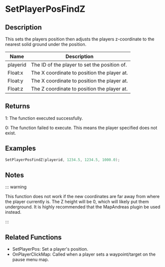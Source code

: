 # SetPlayerPosFindZ

## Description

This sets the players position then adjusts the players z-coordinate to the nearest solid ground under the position.

| Name     | Description                                  |
| -------- | -------------------------------------------- |
| playerid | The ID of the player to set the position of. |
| Float:x  | The X coordinate to position the player at.  |
| Float:y  | The X coordinate to position the player at.  |
| Float:z  | The Z coordinate to position the player at.  |

## Returns

1: The function executed successfully.

0: The function failed to execute. This means the player specified does not exist.

## Examples

```c
SetPlayerPosFindZ(playerid, 1234.5, 1234.5, 1000.0);
```

## Notes

::: warning

This function does not work if the new coordinates are far away from where the player currently is. The Z height will be 0, which will likely put them underground. It is highly recommended that the MapAndreas plugin be used instead.

:::

## Related Functions

- SetPlayerPos: Set a player's position.
- OnPlayerClickMap: Called when a player sets a waypoint/target on the pause menu map.
